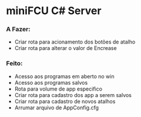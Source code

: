# miniFCU C# Server

### A Fazer:
- Criar rota para acionamento dos botões de atalho
- Criar rota para alterar o valor de Encrease


### Feito:
- Acesso aos programas em aberto no win
- Acesso aos programas salvos
- Rota para volume de app especifico
- Criar rota para cadastro dos app a serem salvos
- Criar rota para cadastro de novos atalhos
- Arrumar arquivo de AppConfig.cfg
